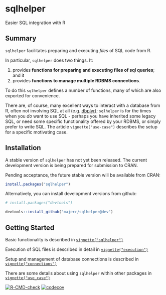 # sqlhelper
Easier SQL integration with R

## Summary

`sqlhelper` facilitates preparing and executing _files_ of SQL code from R.

In particular, `sqlhelper` does two things. It:

1. provides **functions for preparing and executing files of
sql queries**; and it
1. provides **functions to manage multiple RDBMS connections**. 

To do this `sqlhelper` defines a number of functions, many of which are also
exported for convenience.

There are, of course, many excellent ways to interact with a database from R,
often not involving SQL at all (e.g. [dbplyr](https://dbplyr.tidyverse.org/));
`sqlhelper` is for the times when you *do* want to use SQL - perhaps you have
inherited some legacy SQL, or need some specific functionality offered by your
RDBMS, or simply prefer to write SQL. The article `vignette("use-case")`
describes the setup for a specific motivating case.

## Installation

A stable version of `sqlhelper` has not yet been released. The current
development version is being prepared for submission to CRAN.

Pending acceptance, the future stable version will be available from CRAN:

```R
install.packages("sqlhelper")
```

Alternatively, you can install development versions from github:

```R
# install.packages("devtools")

devtools::install_github("majerr/sqlhelper@dev")
```

## Getting Started

Basic functionality is described in [`vignette("sqlhelper")`](https://majerr.github.io/sqlhelper/dev/articles/sqlhelper.html)

Execution of SQL files is described in detail in [`vignette("execution")`](https://majerr.github.io/sqlhelper/dev/articles/execution.html)

Setup and management of database connections is described in
[`vignette("connections")`](https://majerr.github.io/sqlhelper/dev/articles/connections.html)

There are some details about using `sqlhelper` within other packages in [`vignette("use_case")`](https://majerr.github.io/sqlhelper/dev/articles/use_case.html)


<!-- badges: start -->
  [![R-CMD-check](https://github.com/majerr/sqlhelper/actions/workflows/R-CMD-check.yaml/badge.svg)](https://github.com/majerr/sqlhelper/actions/workflows/R-CMD-check.yaml)
  [![codecov](https://codecov.io/gh/majerr/sqlhelper/graph/badge.svg?token=24TM252NTZ)](https://app.codecov.io/gh/majerr/sqlhelper)
  <!-- badges: end -->
